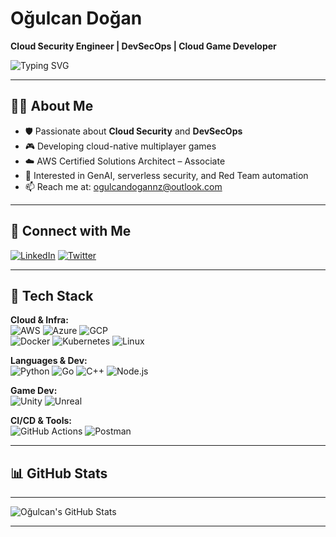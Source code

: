 # Oğulcan Doğan  
**Cloud Security Engineer | DevSecOps | Cloud Game Developer**  

![Typing SVG](https://readme-typing-svg.demolab.com?font=Fira+Code&pause=1000&color=F78C6C&width=435&lines=🚀+Cloud+Security+Enthusiast;🎮+Cloud-Native+Game+Developer;☁️+AWS+Certified+%7C+DevSecOps+Architect)

---

## 👨‍💻 About Me

- 🛡️ Passionate about **Cloud Security** and **DevSecOps**
- 🎮 Developing cloud-native multiplayer games  
- ☁️ AWS Certified Solutions Architect – Associate  
- 🧠 Interested in GenAI, serverless security, and Red Team automation  
- 📫 Reach me at: ogulcandogannz@outlook.com

---

## 🔗 Connect with Me

[![LinkedIn](https://skillicons.dev/icons?i=linkedin)](https://linkedin.com/in/oğulcan-doğan-a8b18420b)
[![Twitter](https://skillicons.dev/icons?i=twitter)](https://twitter.com/0gulcandogan)

---

## 🧰 Tech Stack

**Cloud & Infra:**  
![AWS](https://skillicons.dev/icons?i=aws) ![Azure](https://skillicons.dev/icons?i=azure) ![GCP](https://skillicons.dev/icons?i=gcp)  
![Docker](https://skillicons.dev/icons?i=docker) ![Kubernetes](https://skillicons.dev/icons?i=kubernetes) ![Linux](https://skillicons.dev/icons?i=linux)

**Languages & Dev:**  
![Python](https://skillicons.dev/icons?i=python) ![Go](https://skillicons.dev/icons?i=go) ![C++](https://skillicons.dev/icons?i=cpp) ![Node.js](https://skillicons.dev/icons?i=nodejs)  

**Game Dev:**  
![Unity](https://skillicons.dev/icons?i=unity) ![Unreal](https://skillicons.dev/icons?i=unreal)

**CI/CD & Tools:**  
![GitHub Actions](https://skillicons.dev/icons?i=githubactions) ![Postman](https://skillicons.dev/icons?i=postman)

---

## 📊 GitHub Stats
---

![Oğulcan's GitHub Stats](https://github-readme-stats.vercel.app/api?username=0gulcandogan&show_icons=true&theme=tokyonight&hide_border=true)

---
